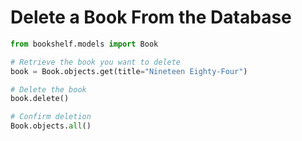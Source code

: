 # Delete a Book From the Database

```python
from bookshelf.models import Book

# Retrieve the book you want to delete
book = Book.objects.get(title="Nineteen Eighty-Four")

# Delete the book
book.delete()

# Confirm deletion
Book.objects.all()

